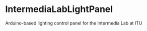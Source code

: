 IntermediaLabLightPanel
=======================

Arduino-based lighting control panel for the Intermedia Lab at ITU
